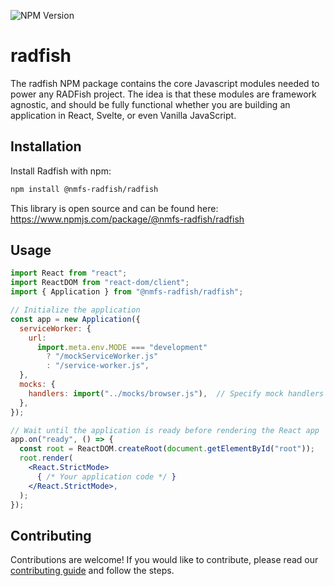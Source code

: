 ![NPM Version](https://img.shields.io/npm/v/%40nmfs-radfish%2Fradfish)

# radfish

The radfish NPM package contains the core Javascript modules needed to power any RADFish project. The idea is that these modules are framework agnostic, and should be fully functional whether you are building an application in React, Svelte, or even Vanilla JavaScript.

## Installation

Install Radfish with npm:

```bash
npm install @nmfs-radfish/radfish
```

This library is open source and can be found here:  https://www.npmjs.com/package/@nmfs-radfish/radfish

## Usage

```jsx
import React from "react";
import ReactDOM from "react-dom/client";
import { Application } from "@nmfs-radfish/radfish";

// Initialize the application
const app = new Application({
  serviceWorker: {
    url:
      import.meta.env.MODE === "development"
        ? "/mockServiceWorker.js"
        : "/service-worker.js",
  },
  mocks: {
    handlers: import("../mocks/browser.js"),  // Specify mock handlers for MSW
  },
});

// Wait until the application is ready before rendering the React app
app.on("ready", () => {
  const root = ReactDOM.createRoot(document.getElementById("root"));
  root.render(
    <React.StrictMode>
      { /* Your application code */ }
    </React.StrictMode>,
  );
});
```

## Contributing
Contributions are welcome! If you would like to contribute, please read our [contributing guide](https://nmfs-radfish.github.io/radfish/about/contribute) and follow the steps.

